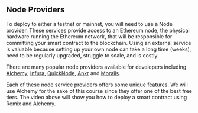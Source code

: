 ## Node Providers 

To deploy to either a testnet or mainnet, you will need to use a Node provider. These services provide access to an Ethereum node, the physical hardware running the Ethereum network,  that will be responsible for committing your smart contract to the blockchain. Using an external service is valuable because setting up your own node can take a long time (weeks), need to be regularly upgraded, struggle to scale, and is costly. 

There are many popular node providers available for developers including [Alchemy](https://www.alchemy.com/), [Infura](https://infura.io), [QuickNode](https://www.quicknode.com/), [Ankr](https://www.ankr.com/) and [Moralis](https://moralis.io/). 

Each of these node service providers offers some unique features. We will use Alchemy for the sake of this course since they offer one of the best free tiers. The video above will show you how to deploy a smart contract using Remix and Alchemy.

 
